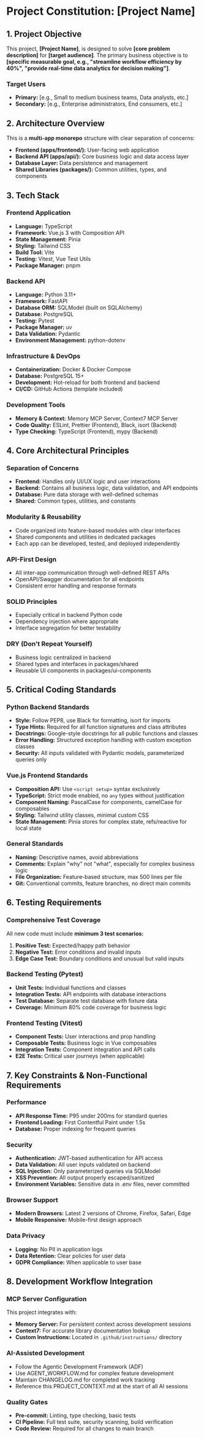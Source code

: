 # Project Constitution: [Project Name]

## 1. Project Objective

This project, **[Project Name]**, is designed to solve **[core problem description]** for **[target audience]**. The primary business objective is to **[specific measurable goal, e.g., "streamline workflow efficiency by 40%", "provide real-time data analytics for decision making"]**.

### Target Users
- **Primary:** [e.g., Small to medium business teams, Data analysts, etc.]
- **Secondary:** [e.g., Enterprise administrators, End consumers, etc.]

## 2. Architecture Overview

This is a **multi-app monorepo** structure with clear separation of concerns:

- **Frontend (apps/frontend/):** User-facing web application
- **Backend API (apps/api/):** Core business logic and data access layer  
- **Database Layer:** Data persistence and management
- **Shared Libraries (packages/):** Common utilities, types, and components

## 3. Tech Stack

### Frontend Application
- **Language:** TypeScript
- **Framework:** Vue.js 3 with Composition API
- **State Management:** Pinia
- **Styling:** Tailwind CSS
- **Build Tool:** Vite
- **Testing:** Vitest, Vue Test Utils
- **Package Manager:** pnpm

### Backend API
- **Language:** Python 3.11+
- **Framework:** FastAPI
- **Database ORM:** SQLModel (built on SQLAlchemy)
- **Database:** PostgreSQL
- **Testing:** Pytest
- **Package Manager:** uv
- **Data Validation:** Pydantic
- **Environment Management:** python-dotenv

### Infrastructure & DevOps
- **Containerization:** Docker & Docker Compose
- **Database:** PostgreSQL 15+
- **Development:** Hot-reload for both frontend and backend
- **CI/CD:** GitHub Actions (template included)

### Development Tools
- **Memory & Context:** Memory MCP Server, Context7 MCP Server
- **Code Quality:** ESLint, Prettier (Frontend), Black, isort (Backend)
- **Type Checking:** TypeScript (Frontend), mypy (Backend)

## 4. Core Architectural Principles

### Separation of Concerns
- **Frontend:** Handles only UI/UX logic and user interactions
- **Backend:** Contains all business logic, data validation, and API endpoints
- **Database:** Pure data storage with well-defined schemas
- **Shared:** Common types, utilities, and constants

### Modularity & Reusability
- Code organized into feature-based modules with clear interfaces
- Shared components and utilities in dedicated packages
- Each app can be developed, tested, and deployed independently

### API-First Design
- All inter-app communication through well-defined REST APIs
- OpenAPI/Swagger documentation for all endpoints
- Consistent error handling and response formats

### SOLID Principles
- Especially critical in backend Python code
- Dependency injection where appropriate
- Interface segregation for better testability

### DRY (Don't Repeat Yourself)
- Business logic centralized in backend
- Shared types and interfaces in packages/shared
- Reusable UI components in packages/ui-components

## 5. Critical Coding Standards

### Python Backend Standards
- **Style:** Follow PEP8, use Black for formatting, isort for imports
- **Type Hints:** Required for all function signatures and class attributes
- **Docstrings:** Google-style docstrings for all public functions and classes
- **Error Handling:** Structured exception handling with custom exception classes
- **Security:** All inputs validated with Pydantic models, parameterized queries only

### Vue.js Frontend Standards  
- **Composition API:** Use `<script setup>` syntax exclusively
- **TypeScript:** Strict mode enabled, no `any` types without justification
- **Component Naming:** PascalCase for components, camelCase for composables
- **Styling:** Tailwind utility classes, minimal custom CSS
- **State Management:** Pinia stores for complex state, refs/reactive for local state

### General Standards
- **Naming:** Descriptive names, avoid abbreviations
- **Comments:** Explain "why" not "what", especially for complex business logic
- **File Organization:** Feature-based structure, max 500 lines per file
- **Git:** Conventional commits, feature branches, no direct main commits

## 6. Testing Requirements

### Comprehensive Test Coverage
All new code must include **minimum 3 test scenarios:**
1. **Positive Test:** Expected/happy path behavior
2. **Negative Test:** Error conditions and invalid inputs  
3. **Edge Case Test:** Boundary conditions and unusual but valid inputs

### Backend Testing (Pytest)
- **Unit Tests:** Individual functions and classes
- **Integration Tests:** API endpoints with database interactions
- **Test Database:** Separate test database with fixture data
- **Coverage:** Minimum 80% code coverage for business logic

### Frontend Testing (Vitest)
- **Component Tests:** User interactions and prop handling
- **Composable Tests:** Business logic in Vue composables
- **Integration Tests:** Component integration and API calls
- **E2E Tests:** Critical user journeys (when applicable)

## 7. Key Constraints & Non-Functional Requirements

### Performance
- **API Response Time:** P95 under 200ms for standard queries
- **Frontend Loading:** First Contentful Paint under 1.5s
- **Database:** Proper indexing for frequent queries

### Security
- **Authentication:** JWT-based authentication for API access
- **Data Validation:** All user inputs validated on backend
- **SQL Injection:** Only parameterized queries via SQLModel
- **XSS Prevention:** All output properly escaped/sanitized
- **Environment Variables:** Sensitive data in .env files, never committed

### Browser Support
- **Modern Browsers:** Latest 2 versions of Chrome, Firefox, Safari, Edge
- **Mobile Responsive:** Mobile-first design approach

### Data Privacy
- **Logging:** No PII in application logs
- **Data Retention:** Clear policies for user data
- **GDPR Compliance:** When applicable to user base

## 8. Development Workflow Integration

### MCP Server Configuration
This project integrates with:
- **Memory Server:** For persistent context across development sessions
- **Context7:** For accurate library documentation lookup
- **Custom Instructions:** Located in `.github/instructions/` directory

### AI-Assisted Development
- Follow the Agentic Development Framework (ADF)
- Use AGENT_WORKFLOW.md for complex feature development
- Maintain CHANGELOG.md for completed work tracking
- Reference this PROJECT_CONTEXT.md at the start of all AI sessions

### Quality Gates
- **Pre-commit:** Linting, type checking, basic tests
- **CI Pipeline:** Full test suite, security scanning, build verification
- **Code Review:** Required for all changes to main branch